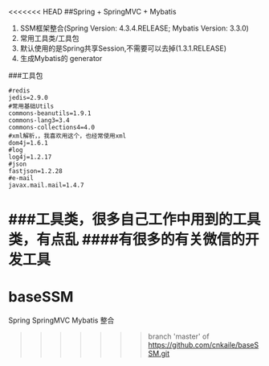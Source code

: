 <<<<<<< HEAD
##Spring + SpringMVC + Mybatis
1. SSM框架整合(Spring Version: 4.3.4.RELEASE; Mybatis Version: 3.3.0)
2. 常用工具类/工具包
3. 默认使用的是Spring共享Session,不需要可以去掉(1.3.1.RELEASE)
4. 生成Mybatis的 generator

###工具包
````properties
#redis
jedis=2.9.0
#常用基础Utils
commons-beanutils=1.9.1
commons-lang3=3.4
commons-collections4=4.0
#xml解析，，我喜欢用这个，也经常使用xml
dom4j=1.6.1
#log
log4j=1.2.17
#json
fastjson=1.2.28
#e-mail
javax.mail.mail=1.4.7
````

###工具类，很多自己工作中用到的工具类，有点乱
####有很多的有关微信的开发工具
=======
# baseSSM
Spring SpringMVC Mybatis 整合
>>>>>>> branch 'master' of https://github.com/cnkaile/baseSSM.git
